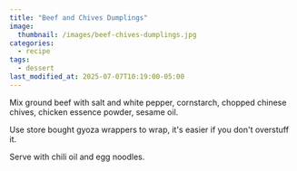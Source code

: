 ```yaml
---
title: "Beef and Chives Dumplings"
image: 
  thumbnail: /images/beef-chives-dumplings.jpg
categories:
  - recipe
tags:
  - dessert
last_modified_at: 2025-07-07T10:19:00-05:00
---
```



Mix ground beef with salt and white pepper, cornstarch, chopped chinese chives, chicken essence powder, sesame oil.

Use store bought gyoza wrappers to wrap, it's easier if you don't overstuff it.

Serve with chili oil and egg noodles.